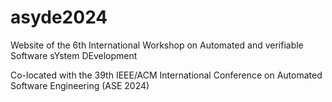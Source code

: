 # asyde2024
Website of the 6th International Workshop on Automated and verifiable Software sYstem DEvelopment

Co-located with the 39th IEEE/ACM International Conference on Automated Software Engineering (ASE 2024)